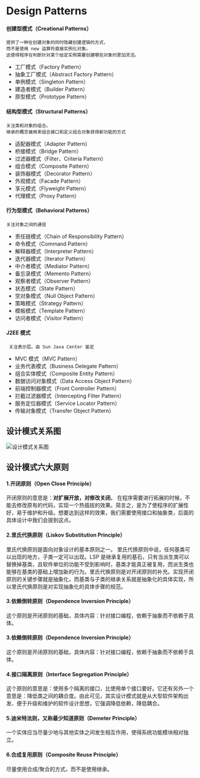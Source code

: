 # Design Patterns
  #### 创建型模式（Creational Patterns）  
    提供了一种在创建对象的同时隐藏创建逻辑的方式，
    而不是使用 new 运算符直接实例化对象。
    这使得程序在判断针对某个给定实例需要创建哪些对象时更加灵活。
   * 工厂模式（Factory Pattern）
   * 抽象工厂模式（Abstract Factory Pattern）
   * 单例模式（Singleton Pattern）
   * 建造者模式（Builder Pattern）
   * 原型模式（Prototype Pattern）
  #### 结构型模式（Structural Patterns）  
    关注类和对象的组合。
    继承的概念被用来组合接口和定义组合对象获得新功能的方式
   * 适配器模式（Adapter Pattern）
   * 桥接模式（Bridge Pattern）
   * 过滤器模式（Filter、Criteria Pattern）
   * 组合模式（Composite Pattern）
   * 装饰器模式（Decorator Pattern）
   * 外观模式（Facade Pattern）
   * 享元模式（Flyweight Pattern）
   * 代理模式（Proxy Pattern）
  #### 行为型模式（Behavioral Patterns）
    关注对象之间的通信
   * 责任链模式（Chain of Responsibility Pattern）
   * 命令模式（Command Pattern）
   * 解释器模式（Interpreter Pattern）
   * 迭代器模式（Iterator Pattern）
   * 中介者模式（Mediator Pattern）
   * 备忘录模式（Memento Pattern）
   * 观察者模式（Observer Pattern）
   * 状态模式（State Pattern）
   * 空对象模式（Null Object Pattern）
   * 策略模式（Strategy Pattern）
   * 模板模式（Template Pattern）
   * 访问者模式（Visitor Pattern）
   ####  J2EE 模式
     关注表示层。由 Sun Java Center 鉴定
   * MVC 模式（MVC Pattern）
   * 业务代表模式（Business Delegate Pattern）
   * 组合实体模式（Composite Entity Pattern）
   * 数据访问对象模式（Data Access Object Pattern）
   * 前端控制器模式（Front Controller Pattern）
   * 拦截过滤器模式（Intercepting Filter Pattern）
   * 服务定位器模式（Service Locator Pattern）
   * 传输对象模式（Transfer Object Pattern）  
   ## 设计模式关系图
  ![设计模式关系图](http://www.runoob.com/wp-content/uploads/2014/08/the-relationship-between-design-patterns.jpg)
  ## 设计模式六大原则
  #### 1.开闭原则（Open Close Principle）
  开闭原则的意思是：**对扩展开放，对修改关闭**。  在程序需要进行拓展的时候，不能去修改原有的代码，实现一个热插拔的效果。简言之，是为了使程序的扩展性好，易于维护和升级。想要达到这样的效果，我们需要使用接口和抽象类，后面的具体设计中我们会提到这点。
  #### 2.里氏代换原则（Liskov Substitution Principle）
  里氏代换原则是面向对象设计的基本原则之一。 里氏代换原则中说，任何基类可以出现的地方，子类一定可以出现。LSP 是继承复用的基石，只有当派生类可以替换掉基类，且软件单位的功能不受到影响时，基类才能真正被复用，而派生类也能够在基类的基础上增加新的行为。里氏代换原则是对开闭原则的补充。实现开闭原则的关键步骤就是抽象化，而基类与子类的继承关系就是抽象化的具体实现，所以里氏代换原则是对实现抽象化的具体步骤的规范。
  #### 3.依赖倒转原则（Dependence Inversion Principle）
  这个原则是开闭原则的基础，具体内容：针对接口编程，依赖于抽象而不依赖于具体。
  #### 3.依赖倒转原则（Dependence Inversion Principle）
  这个原则是开闭原则的基础，具体内容：针对接口编程，依赖于抽象而不依赖于具体。
  #### 4.接口隔离原则（Interface Segregation Principle）
  这个原则的意思是：使用多个隔离的接口，比使用单个接口要好。它还有另外一个意思是：降低类之间的耦合度。由此可见，其实设计模式就是从大型软件架构出发、便于升级和维护的软件设计思想，它强调降低依赖，降低耦合。  
  #### 5.迪米特法则，又称最少知道原则（Demeter Principle）
  一个实体应当尽量少地与其他实体之间发生相互作用，使得系统功能模块相对独立。
  #### 6.合成复用原则（Composite Reuse Principle）
  尽量使用合成/聚合的方式，而不是使用继承。

